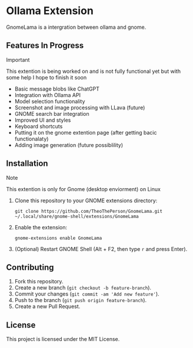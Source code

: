 # Ollama Extension

GnomeLama is a intergration between ollama and gnome.

## Features In Progress

> [!Important]
> This extention is being worked on and is not fully functional yet but with some help I hope to finish it soon

- Basic message blobs like ChatGPT
- Integration with Ollama API
- Model selection functionality
- Screenshot and image processing with LLava (future)
- GNOME search bar integration
- Improved UI and styles
- Keyboard shortcuts
- Putting it on the gnome extention page (after getting bacic functionalaty)
- Adding image generation (future possiblility)

## Installation

> [!NOTE]
> This extention is only for Gnome (desktop enviorment) on Linux

1. Clone this repository to your GNOME extensions directory:
    ```
    git clone https://github.com/TheoThePerson/GnomeLama.git ~/.local/share/gnome-shell/extensions/GnomeLama
    ```
2. Enable the extension:
    ```
    gnome-extensions enable GnomeLama
    ```
3. (Optional) Restart GNOME Shell (Alt + F2, then type `r` and press Enter).

## Contributing

1. Fork this repository.
2. Create a new branch (`git checkout -b feature-branch`).
3. Commit your changes (`git commit -am 'Add new feature'`).
4. Push to the branch (`git push origin feature-branch`).
5. Create a new Pull Request.

## License

This project is licensed under the MIT License.
